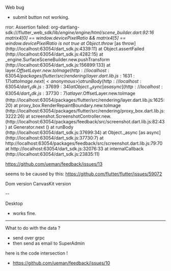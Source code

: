 Web bug
- submit button not working.

rror: Assertion failed:
org-dartlang-sdk:///flutter_web_sdk/lib/_engine/engine/html/scene_builder.dart:92:16
matrix4[0] == window.devicePixelRatio &&
           matrix4[5] == window.devicePixelRatio
is not true
    at Object.throw_ [as throw] (http://localhost:63054/dart_sdk.js:4339:11)
    at Object.assertFailed (http://localhost:63054/dart_sdk.js:4282:15)
    at _engine.SurfaceSceneBuilder.new.pushTransform
    (http://localhost:63054/dart_sdk.js:156899:133)
    at layer$.OffsetLayer.new.toImage
    (http://localhost:63054/packages/flutter/src/rendering/layer.dart.lib.js:1631:17)
    at toImage.next (<anonymous>)
    at runBody (http://localhost:63054/dart_sdk.js:37699:34)
    at Object._async [as async] (http://localhost:63054/dart_sdk.js:37730:7)
    at layer$.OffsetLayer.new.toImage
    (http://localhost:63054/packages/flutter/src/rendering/layer.dart.lib.js:1625:20)
    at proxy_box.RenderRepaintBoundary.new.toImage
    (http://localhost:63054/packages/flutter/src/rendering/proxy_box.dart.lib.js:3222:26)
    at screenshot.ScreenshotController.new.<anonymous>
    (http://localhost:63054/packages/feedback/src/screenshot.dart.lib.js:82:43)
    at Generator.next (<anonymous>)
    at runBody (http://localhost:63054/dart_sdk.js:37699:34)
    at Object._async [as async] (http://localhost:63054/dart_sdk.js:37730:7)
    at http://localhost:63054/packages/feedback/src/screenshot.dart.lib.js:79:70
    at http://localhost:63054/dart_sdk.js:32076:33
    at internalCallback (http://localhost:63054/dart_sdk.js:23835:11)


https://github.com/ueman/feedback/issues/13

seems to be caused by this:
https://github.com/flutter/flutter/issues/59072

Dom version
CanvasKit version

--


Desktop
- works fine.

---

What to do with the data ?
- send over grpc
- then send as email to SuperAdmin 

here is the code intersection !
- https://github.com/ueman/feedback/issues/10